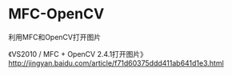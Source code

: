 # MFC-OpenCV
利用MFC和OpenCV打开图片

《VS2010 / MFC + OpenCV 2.4.1打开图片》
http://jingyan.baidu.com/article/f71d60375ddd411ab641d1e3.html
